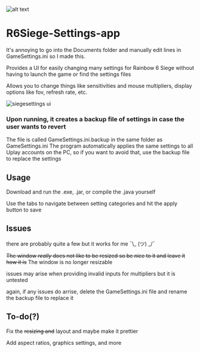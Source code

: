 ![alt text](https://github.com/rakib-shahid/Siege-Settings-app/blob/main/res/r6s48.png?raw=true)


# R6Siege-Settings-app

It's annoying to go into the Documents folder and manually edit lines in GameSettings.ini so I made this.

Provides a UI for easily changing many settings for Rainbow 6 Siege without having to launch the game or find the settings files

Allows you to change things like sensitivities and mouse multipliers, display options like fov, refresh rate, etc.

![siegesettings ui](https://user-images.githubusercontent.com/95511504/172519069-51b9271b-8691-49a4-922b-28ccfa36313c.png)


### Upon running, it creates a backup file of settings in case the user wants to revert

The file is called GameSettings.ini.backup in the same folder as GameSettings.ini
The program automatically applies the same settings to all Uplay accounts on the PC, so if you want to avoid that, use the backup file to replace the settings

## Usage

Download and run the .exe, .jar, or compile the .java yourself

Use the tabs to navigate between setting categories and hit the apply button to save

## Issues

there are probably quite a few but it works for me ¯\\_ (ツ) _/¯

~~The window *really* does not like to be resized so be nice to it and leave it how it is~~ The window is no longer resizable

issues may arise when providing invalid inputs for multipliers but it is untested

again, if any issues do arrise, delete the GameSettings.ini file and rename the backup file to replace it

## To-do(?)

Fix the ~~resizing and~~ layout and maybe make it prettier

Add aspect ratios, graphics settings, and more
